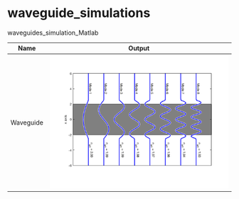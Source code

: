 # waveguide_simulations
waveguides_simulation_Matlab



Name         | Output                                                                                                  |
------------ |:-------------------------------------------------------------------------------------------------------:|
Waveguide    |![modes](https://github.com/issahi62/waveguide_simulations/blob/master/slab_hy_mode.png)                 |
                     
